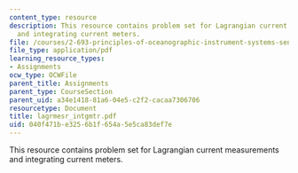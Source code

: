 ```yaml
---
content_type: resource
description: This resource contains problem set for Lagrangian current measurements
  and integrating current meters.
file: /courses/2-693-principles-of-oceanographic-instrument-systems-sensors-and-measurements-13-998-spring-2004/040f471be3256b1f654a5e5ca83def7e_lagrmesr_intgmtr.pdf
file_type: application/pdf
learning_resource_types:
- Assignments
ocw_type: OCWFile
parent_title: Assignments
parent_type: CourseSection
parent_uid: a34e1418-81a6-04e5-c2f2-cacaa7306706
resourcetype: Document
title: lagrmesr_intgmtr.pdf
uid: 040f471b-e325-6b1f-654a-5e5ca83def7e
---
```

This resource contains problem set for Lagrangian current measurements and integrating current meters.

